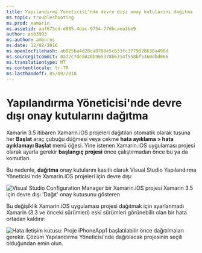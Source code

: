 ```yaml
---
title: Yapılandırma Yöneticisi'nde devre dışı onay kutularını dağıtma
ms.topic: troubleshooting
ms.prod: xamarin
ms.assetid: aaf675cd-d885-4dac-9754-77dbcaea3be9
author: asb3993
ms.author: amburns
ms.date: 12/02/2016
ms.openlocfilehash: ab825ba4d28ca8768e5c633fc3779828638a498d
ms.sourcegitcommit: 0a72c7dea020b965378b6314f558bf5360dbd066
ms.translationtype: MT
ms.contentlocale: tr-TR
ms.lasthandoff: 05/09/2018
---
```

# <a name="deploy-checkboxes-disabled-in-configuration-manager"></a>Yapılandırma Yöneticisi'nde devre dışı onay kutularını dağıtma

Xamarin 3.5 itibaren Xamarin.iOS projeleri dağıtılan otomatik olarak tuşuna her **Başlat** araç çubuğu düğmesi veya çekme **hata ayıklama > hata ayıklamayı Başlat** menü öğesi. Yine istenen Xamarin.iOS uygulaması projesi olarak ayarla gerekir **başlangıç projesi** önce çalıştırmadan önce bu ya da komutları.

Bu nedenle, **dağıtma** onay kutularını kasıtlı olarak Visual Studio Yapılandırma Yöneticisi'nde Xamarin.iOS projeleri için devre dışı:

![](deploy-checkboxes-images/configuration.png "Visual Studio Configuration Manager bir Xamarin.iOS projesi Xamarin 3.5 için devre dışı 'Dağıt' onay kutusunu gösteren")

Bu değişiklik Xamarin.iOS uygulaması projesi dağıtmak için ayarlanmadı Xamarin (3.3 ve önceki sürümleri) eski sürümleri görünebilir olan bir hata ortadan kaldırır:

![](deploy-checkboxes-images/error.png "Hata iletişim kutusu: Proje iPhoneApp1 başlatılabilir önce dağıtılmaları gerekir. Çözüm Yapılandırma Yöneticisi'nde dağıtılacak projesinin seçili olduğundan emin olun.")
